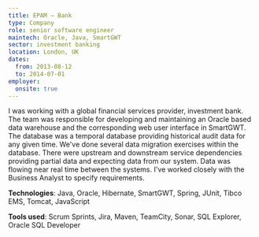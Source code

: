 ```yaml
---
title: EPAM — Bank
type: Company
role: senior software engineer
maintech: Oracle, Java, SmartGWT
sector: investment banking
location: London, UK
dates:
  from: 2013-08-12
  to: 2014-07-01
employer:
  onsite: true
---
```


I was working with a global financial services provider, investment bank. The team was responsible for developing and maintaining an Oracle based data warehouse and the corresponding web user interface in SmartGWT. The database was a temporal database providing historical audit data for any given time. We've done several data migration exercises within the database. There were upstream and downstream service dependencies providing partial data and expecting data from our system. Data was flowing near real time between the systems. I've worked closely with the Business Analyst to specify requirements.

**Technologies**: Java, Oracle, Hibernate, SmartGWT, Spring, JUnit, Tibco EMS, Tomcat, JavaScript

**Tools used**: Scrum Sprints, Jira, Maven, TeamCity, Sonar, SQL Explorer, Oracle SQL Developer
